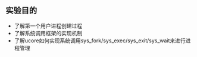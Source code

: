 ## 实验目的

* 了解第一个用户进程创建过程
* 了解系统调用框架的实现机制
* 了解ucore如何实现系统调用sys\_fork/sys\_exec/sys\_exit/sys\_wait来进行进程管理
